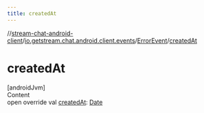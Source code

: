```yaml
---
title: createdAt
---
```

//[stream-chat-android-client](../../../index.md)/[io.getstream.chat.android.client.events](../index.md)/[ErrorEvent](index.md)/[createdAt](createdAt.md)



# createdAt  
[androidJvm]  
Content  
open override val [createdAt](createdAt.md): [Date](https://developer.android.com/reference/kotlin/java/util/Date.html)  




